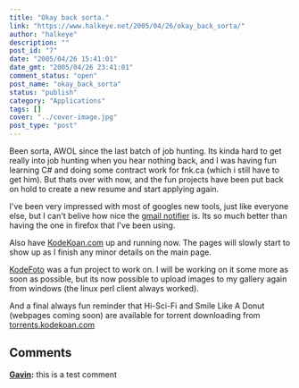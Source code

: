 ```yaml
---
title: "Okay back sorta."
link: "https://www.halkeye.net/2005/04/26/okay_back_sorta/"
author: "halkeye"
description: ""
post_id: "7"
date: "2005/04/26 15:41:01"
date_gmt: "2005/04/26 23:41:01"
comment_status: "open"
post_name: "okay_back_sorta"
status: "publish"
category: "Applications"
tags: []
cover: "../cover-image.jpg"
post_type: "post"
---
```


Been sorta, AWOL since the last batch of job hunting. Its kinda hard to get really into job hunting when you hear nothing back, and I was having fun learning C# and doing some contract work for fnk.ca (which i still have to get him). But thats over with now, and the fun projects have been put back on hold to create a new resume and start applying again.

I've been very impressed with most of googles new tools, just like everyone else, but I can't belive how nice the [gmail notifier](http://toolbar.google.com/gmail-helper/index.html) is. Its so much better than having the one in firefox that I've been using.

Also have [KodeKoan.com](http://kodekoan.com) up and running now. The pages will slowly start to show up as I finish any minor details on the main page.

[KodeFoto](http://www.kodekoan.com/project/KodeFoto) was a fun project to work on. I will be working on it some more as soon as possible, but its now possible to upload images to my gallery again from windows (the linux perl client always worked).

And a final always fun reminder that Hi-Sci-Fi and Smile Like A Donut (webpages coming soon) are available for torrent downloading from [torrents.kodekoan.com](http://torrents.kodekoan.com)

## Comments

**[Gavin](#68 "2005-05-06 15:54:35"):** this is a test comment

